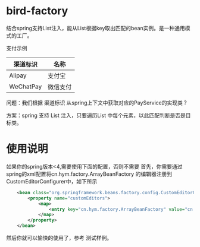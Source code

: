 # bird-factory
结合spring支持List注入，能从List根据key取出匹配的bean实例。是一种通用模式的工厂。

支付示例

| 渠道标识   |      名称      |
|----------|-------------|
| Alipay |  支付宝 |
| WeChatPay |  微信支付 |

问题：我们根据 渠道标识 从spring上下文中获取对应的PayService的实现类？

方案：spring 支持 List<V> 注入，只要遍历List 中每个元素，以此匹配判断是否是目标类。

# 使用说明
如果你的spring版本<4,需要使用下面的配置，否则不需要
首先，你需要通过spring的xml配置将cn.hym.factory.ArrayBeanFactory 的编辑器注册到 CustomEditorConfigurer中，如下所示
```xml
    <bean class="org.springframework.beans.factory.config.CustomEditorConfigurer">
        <property name="customEditors">
            <map>
                <entry key="cn.hym.factory.ArrayBeanFactory" value="cn.hym.factory.BeanFactoryServiceEditor"></entry>
            </map>
        </property>
    </bean>
```

然后你就可以愉快的使用了，参考 测试样例。

